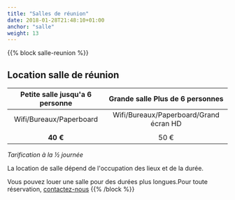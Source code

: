 ```yaml
---
title: "Salles de réunion"
date: 2018-01-28T21:48:10+01:00
anchor: "salle"
weight: 13
---
```

{{% block salle-reunion %}}
## Location salle de réunion

| Petite salle  jusqu'a 6 personne | Grande salle Plus de 6 personnes        |
|:--------------------------------:|:---------------------------------------:|
|   Wifi/Bureaux/Paperboard        | Wifi/Bureaux/Paperboard/Grand écran HD  |
|                                  |                                         |
|               **40 €**           |              50 €                       |

*Tarification à la ½ journée*

La location de salle dépend de l'occupation des lieux et de la durée. 

Vous pouvez louer une salle pour des durées plus longues.Pour toute réservation, [contactez-nous](contact@coworkinmontpellier.org)
{{% /block %}}
